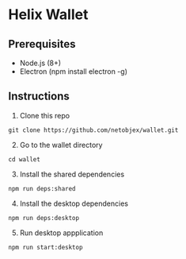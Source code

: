 # Helix Wallet


## Prerequisites

- Node.js (8+)
- Electron (npm install electron -g)

## Instructions

1. Clone this repo
```
git clone https://github.com/netobjex/wallet.git
```

2. Go to the wallet directory
```
cd wallet
```

3. Install the shared dependencies
```
npm run deps:shared
```

4. Install the desktop dependencies
```
npm run deps:desktop
```

5. Run desktop appplication
```
npm run start:desktop
```